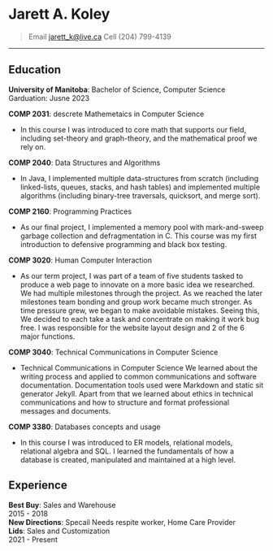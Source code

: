 # Jarett A. Koley
>Email jarett_k@live.ca  Cell (204) 799-4139
-----------------------  
## **Education**
**University of Manitoba**: Bachelor of Science, Computer Science  
Garduation: Jusne 2023  
  
 **COMP 2031**: descrete Mathemetaics in Computer Science  
  *  In this course I was introduced to core math that supports our field, including set-theory and graph-theory, and the mathematical proof we rely on. 
 
**COMP 2040**: Data Structures and Algorithms  
* In Java, I implemented multiple data-structures from scratch (including linked-lists, queues, stacks, and hash tables) and implemented multiple algorithms (including binary-tree traversals, quicksort, and merge sort).  
  
**COMP 2160**: Programming Practices
* As our final project, I implemented a memory pool with mark-and-sweep garbage collection and defragmentation in C. This course was my first introduction to defensive programming and black box testing.  
  
**COMP 3020**: Human Computer Interaction  
* As our term project, I was part of a team of five students tasked to produce a web page to innovate on a more basic idea we researched. We had multiple milestones through the project. As we reached the later milestones team bonding and group work became much stronger. As time pressure grew, we began to make avoidable mistakes. Seeing this, We decided to each take a task and concentrate on making it work bug free. I was responsible for the website layout design and 2 of the 6 major functions.  
  
**COMP 3040**: Technical Communications in Computer Science  
* Technical Communications in Computer Science
We learned about the writing process and applied to common communications and software documentation. Documentation tools used were Markdown and static sit generator Jekyll. Apart from that we learned about ethics in technical communications and how to structure and format professional messages and documents.  
  
**COMP 3380**: Databases concepts and usage  
* In this course I was introduced to ER models, relational models, relational algebra and SQL. I learned the fundamentals of how a database is created, manipulated and maintained at a high level.  
  
## **Experience**
**Best Buy**: Sales and Warehouse  
2015 - 2018  
**New Directions**: Specail Needs respite worker, Home Care Provider  
**Lids**: Sales and Customization  
2021 - Present  
